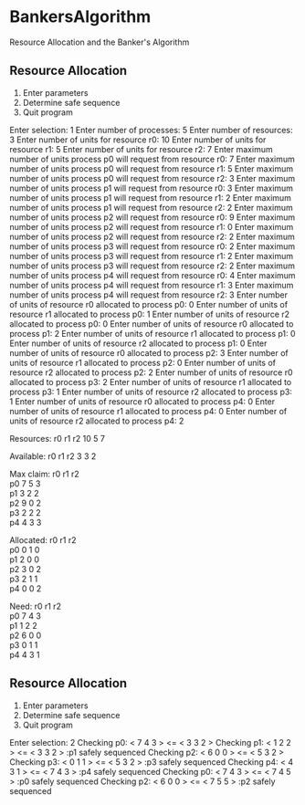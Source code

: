 # BankersAlgorithm
Resource Allocation and the Banker's Algorithm


Resource Allocation
-------------------
1) Enter parameters
2) Determine safe sequence
3) Quit program

Enter selection: 1
Enter number of processes: 5
Enter number of resources: 3
Enter number of units for resource r0: 10
Enter number of units for resource r1: 5
Enter number of units for resource r2: 7
Enter maximum number of units process p0 will request from resource r0: 7
Enter maximum number of units process p0 will request from resource r1: 5
Enter maximum number of units process p0 will request from resource r2: 3
Enter maximum number of units process p1 will request from resource r0: 3
Enter maximum number of units process p1 will request from resource r1: 2
Enter maximum number of units process p1 will request from resource r2: 2
Enter maximum number of units process p2 will request from resource r0: 9
Enter maximum number of units process p2 will request from resource r1: 0
Enter maximum number of units process p2 will request from resource r2: 2
Enter maximum number of units process p3 will request from resource r0: 2
Enter maximum number of units process p3 will request from resource r1: 2
Enter maximum number of units process p3 will request from resource r2: 2
Enter maximum number of units process p4 will request from resource r0: 4
Enter maximum number of units process p4 will request from resource r1: 3
Enter maximum number of units process p4 will request from resource r2: 3
Enter number of units of resource r0 allocated to process p0: 0
Enter number of units of resource r1 allocated to process p0: 1
Enter number of units of resource r2 allocated to process p0: 0
Enter number of units of resource r0 allocated to process p1: 2
Enter number of units of resource r1 allocated to process p1: 0
Enter number of units of resource r2 allocated to process p1: 0
Enter number of units of resource r0 allocated to process p2: 3
Enter number of units of resource r1 allocated to process p2: 0
Enter number of units of resource r2 allocated to process p2: 2
Enter number of units of resource r0 allocated to process p3: 2
Enter number of units of resource r1 allocated to process p3: 1
Enter number of units of resource r2 allocated to process p3: 1
Enter number of units of resource r0 allocated to process p4: 0
Enter number of units of resource r1 allocated to process p4: 0
Enter number of units of resource r2 allocated to process p4: 2

Resources: 
    r0  r1  r2
    10  5   7

Available: 
    r0  r1  r2
    3   3   2

Max claim: 
    r0  r1  r2  
p0    7   5   3   
p1    3   2   2   
p2    9   0   2   
p3    2   2   2   
p4    4   3   3   

Allocated: 
    r0  r1  r2  
p0    0   1   0   
p1    2   0   0   
p2    3   0   2   
p3    2   1   1   
p4    0   0   2   

Need: 
    r0  r1  r2  
p0    7   4   3   
p1    1   2   2   
p2    6   0   0   
p3    0   1   1   
p4    4   3   1   

Resource Allocation
-------------------
1) Enter parameters
2) Determine safe sequence
3) Quit program

Enter selection: 2
Checking p0: < 7 4 3 > <= < 3 3 2 >
Checking p1: < 1 2 2 > <= < 3 3 2 > :p1 safely sequenced
Checking p2: < 6 0 0 > <= < 5 3 2 >
Checking p3: < 0 1 1 > <= < 5 3 2 > :p3 safely sequenced
Checking p4: < 4 3 1 > <= < 7 4 3 > :p4 safely sequenced
Checking p0: < 7 4 3 > <= < 7 4 5 > :p0 safely sequenced
Checking p2: < 6 0 0 > <= < 7 5 5 > :p2 safely sequenced
